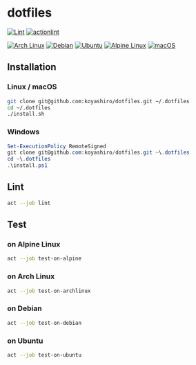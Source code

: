 # dotfiles

[![Lint](https://github.com/koyashiro/dotfiles/actions/workflows/lint.yml/badge.svg)](https://github.com/koyashiro/dotfiles/actions/workflows/lint.yml)
[![actionlint](https://github.com/koyashiro/dotfiles/actions/workflows/actionlint.yml/badge.svg)](https://github.com/koyashiro/dotfiles/actions/workflows/actionlint.yml)

[![Arch Linux](https://github.com/koyashiro/dotfiles/actions/workflows/archlinux.yml/badge.svg)](https://github.com/koyashiro/dotfiles/actions/workflows/archlinux.yml)
[![Debian](https://github.com/koyashiro/dotfiles/actions/workflows/debian.yml/badge.svg)](https://github.com/koyashiro/dotfiles/actions/workflows/debian.yml)
[![Ubuntu](https://github.com/koyashiro/dotfiles/actions/workflows/ubuntu.yml/badge.svg)](https://github.com/koyashiro/dotfiles/actions/workflows/ubuntu.yml)
[![Alpine Linux](https://github.com/koyashiro/dotfiles/actions/workflows/alpine.yml/badge.svg)](https://github.com/koyashiro/dotfiles/actions/workflows/alpine.yml)
[![macOS](https://github.com/koyashiro/dotfiles/actions/workflows/macos.yml/badge.svg)](https://github.com/koyashiro/dotfiles/actions/workflows/macos.yml)

## Installation

### Linux / macOS

```sh
git clone git@github.com:koyashiro/dotfiles.git ~/.dotfiles
cd ~/.dotfiles
./install.sh
```

### Windows

```ps1
Set-ExecutionPolicy RemoteSigned
git clone git@github.com:koyashiro/dotfiles.git ~\.dotfiles
cd ~\.dotfiles
.\install.ps1
```

## Lint

```sh
act --job lint
```

## Test

### on Alpine Linux

```sh
act --job test-on-alpine
```

### on Arch Linux

```sh
act --job test-on-archlinux
```

### on Debian

```sh
act --job test-on-debian
```

### on Ubuntu

```sh
act --job test-on-ubuntu
```
